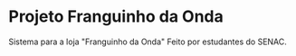 # Projeto Franguinho da Onda
Sistema para a loja "Franguinho da Onda"
Feito por estudantes do SENAC.
